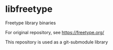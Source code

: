 # libfreetype
 Freetype library binaries



For original repository, see https://freetype.org/

This repository is used as a git-submodule library